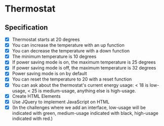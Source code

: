 # Thermostat

## Specification
- [X] Thermostat starts at 20 degrees
- [X] You can increase the temperature with an up function
- [X] You can decrease the temperature with a down function
- [X] The minimum temperature is 10 degrees
- [X] If power saving mode is on, the maximum temperature is 25 degrees
- [X] If power saving mode is off, the maximum temperature is 32 degrees
- [X] Power saving mode is on by default
- [X] You can reset the temperature to 20 with a reset function
- [X] You can ask about the thermostat's current energy usage: < 18 is low-usage, < 25 is medium-usage, anything else is high-usage.
- [X] Create HTML Elements
- [X] Use JQuery to implement JavaScript on HTML
- [X] (In the challenges where we add an interface, low-usage will be indicated with green, medium-usage indicated with black, high-usage indicated with red.)
